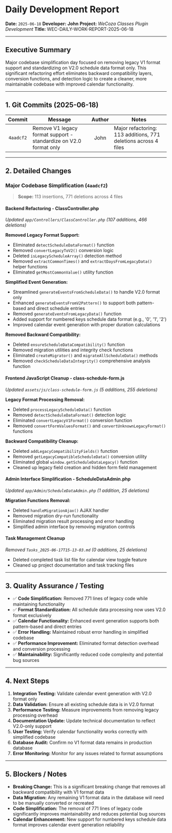 # Daily Development Report

**Date:** `2025-06-18`
**Developer:** **John**
**Project:** *WeCoza Classes Plugin Development*
**Title:** WEC-DAILY-WORK-REPORT-2025-06-18

---

## Executive Summary

Major codebase simplification day focused on removing legacy V1 format support and standardizing on V2.0 schedule data format only. This significant refactoring effort eliminates backward compatibility layers, conversion functions, and detection logic to create a cleaner, more maintainable codebase with improved calendar functionality.

---

## 1. Git Commits (2025-06-18)

|   Commit  | Message                                         | Author | Notes                                                                  |
| :-------: | ----------------------------------------------- | :----: | ---------------------------------------------------------------------- |
| `4aadcf2` | Remove V1 legacy format support - standardize on V2.0 format only |  John  | Major refactoring: 113 additions, 771 deletions across 4 files |

---

## 2. Detailed Changes

### Major Codebase Simplification (`4aadcf2`)

> **Scope:** 113 insertions, 771 deletions across 4 files

#### **Backend Refactoring - ClassController.php**

*Updated `app/Controllers/ClassController.php` (107 additions, 466 deletions)*

**Removed Legacy Format Support:**
* Eliminated `detectScheduleDataFormat()` function
* Removed `convertLegacyToV2()` conversion logic
* Deleted `isLegacyScheduleArray()` detection method
* Removed `extractCommonTimes()` and `extractDaysFromLegacyData()` helper functions
* Eliminated `getMostCommonValue()` utility function

**Simplified Event Generation:**
* Streamlined `generateEventsFromScheduleData()` to handle V2.0 format only
* Enhanced `generateEventsFromV2Pattern()` to support both pattern-based and direct schedule entries
* Removed `generateEventsFromLegacyData()` function
* Added support for numbered keys schedule data format (e.g., '0', '1', '2')
* Improved calendar event generation with proper duration calculations

**Removed Backward Compatibility:**
* Deleted `ensureScheduleDataCompatibility()` function
* Removed migration utilities and integrity check functions
* Eliminated `createMigrator()` and `migrateAllScheduleData()` methods
* Removed `checkScheduleDataIntegrity()` comprehensive analysis function

#### **Frontend JavaScript Cleanup - class-schedule-form.js**

*Updated `assets/js/class-schedule-form.js` (5 additions, 255 deletions)*

**Legacy Format Processing Removal:**
* Deleted `processLegacyScheduleData()` function
* Removed `detectScheduleDataFormat()` detection logic
* Eliminated `convertLegacyV1Format()` conversion function
* Removed `convertFormValuesFormat()` and `convertUnknownLegacyFormat()` functions

**Backward Compatibility Cleanup:**
* Deleted `addLegacyCompatibilityFields()` function
* Removed `getLegacyCompatibleScheduleData()` conversion utility
* Eliminated global `window.getScheduleDataLegacy()` function
* Cleaned up legacy field creation and hidden form field management

#### **Admin Interface Simplification - ScheduleDataAdmin.php**

*Updated `app/Admin/ScheduleDataAdmin.php` (1 addition, 25 deletions)*

**Migration Functions Removal:**
* Deleted `handleMigrationAjax()` AJAX handler
* Removed migration dry-run functionality
* Eliminated migration result processing and error handling
* Simplified admin interface by removing migration controls

#### **Task Management Cleanup**

*Removed `Tasks_2025-06-17T15-13-03.md` (0 additions, 25 deletions)*

* Deleted completed task list file for calendar view toggle feature
* Cleaned up project documentation and task tracking files

---

## 3. Quality Assurance / Testing

* ✅ **Code Simplification:** Removed 771 lines of legacy code while maintaining functionality
* ✅ **Format Standardization:** All schedule data processing now uses V2.0 format exclusively
* ✅ **Calendar Functionality:** Enhanced event generation supports both pattern-based and direct entries
* ✅ **Error Handling:** Maintained robust error handling in simplified codebase
* ✅ **Performance Improvement:** Eliminated format detection overhead and conversion processing
* ✅ **Maintainability:** Significantly reduced code complexity and potential bug sources

---

## 4. Next Steps

1. **Integration Testing:** Validate calendar event generation with V2.0 format only
2. **Data Validation:** Ensure all existing schedule data is in V2.0 format
3. **Performance Testing:** Measure improvements from removing legacy processing overhead
4. **Documentation Update:** Update technical documentation to reflect V2.0-only support
5. **User Testing:** Verify calendar functionality works correctly with simplified codebase
6. **Database Audit:** Confirm no V1 format data remains in production database
7. **Error Monitoring:** Monitor for any issues related to format assumptions

---

## 5. Blockers / Notes

* **Breaking Change:** This is a significant breaking change that removes all backward compatibility with V1 format data
* **Data Migration:** Any remaining V1 format data in the database will need to be manually converted or recreated
* **Code Simplification:** The removal of 771 lines of legacy code significantly improves maintainability and reduces potential bug sources
* **Calendar Enhancement:** New support for numbered keys schedule data format improves calendar event generation reliability
